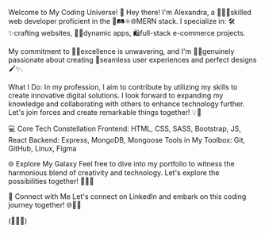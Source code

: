 
Welcome to My Coding Universe! 🌌
Hey there! I'm Alexandra, a 🔧👩‍💻skilled web developer proficient in the 🍃🛤️⚛️🌐MERN stack. 
I specialize in: 
🛠️✨crafting websites, 
🔄📱dynamic apps,
🛍️full-stack e-commerce projects. 

My commitment to 🌟✨excellence is unwavering, and I'm 🌟💖genuinely passionate about creating 🎯seamless user experiences and perfect designs🖌️✨.

What I Do:
In my profession, I aim to contribute by utilizing my skills to create innovative digital solutions. I look forward to expanding my knowledge and collaborating with others to enhance technology further. Let's join forces and create remarkable things together! 💡🚀

💻 Core Tech Constellation
Frontend: HTML, CSS, SASS, Bootstrap, JS, React
Backend: Express, MongoDB, Mongoose
Tools in My Toolbox: Git, GitHub, Linux, Figma

🌐 Explore My Galaxy
Feel free to dive into my portfolio to witness the harmonious blend of creativity and technology. Let's explore the possibilities together! 🎨🌈✨

🚀 Connect with Me
Let's connect on LinkedIn and embark on this coding journey together! 🌐🤝🚀

(🎉🌠🚁)

